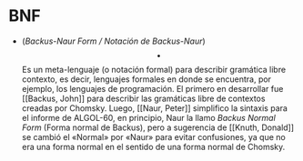 # BNF

- (_Backus-Naur Form / Notación de Backus-Naur_) $$\bullet$$ Es un meta-lenguaje (o notación formal) para describir gramática libre contexto, es decir, lenguajes formales en donde se encuentra, por ejemplo, los lenguajes de programación. El primero en desarrollar fue [[Backus, John]] para describir las gramáticas libre de contextos creadas por Chomsky. Luego, [[Naur, Peter]] simplifico la sintaxis para el informe de ALGOL-60, en principio, Naur la llamo _Backus Normal Form_ (Forma normal de Backus), pero a sugerencia de [[Knuth, Donald]] se cambió el «Normal» por «Naur» para evitar confusiones, ya que no era una forma normal en el sentido de una forma normal de Chomsky.
